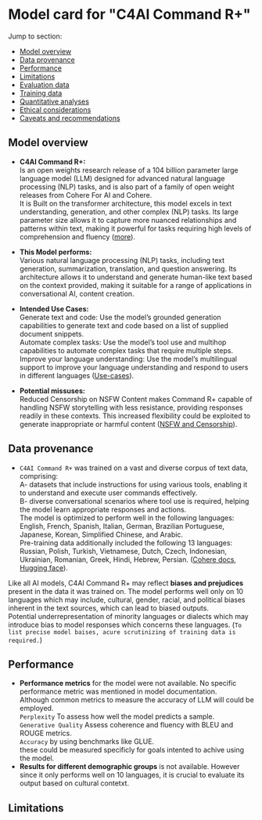 # Model card for "C4AI Command R+"

Jump to section:

- [Model overview](#model-overview)
- [Data provenance](#data-provenance)
- [Performance](#performance)
- [Limitations](#limitations)
- [Evaluation data](#evaluation-data)
- [Training data](#training-data)
- [Quantitative analyses](#quantitative-analyses)
- [Ethical considerations](#ethical-considerations)
- [Caveats and recommendations](#caveats-and-recommendations)

## Model overview
- **C4AI Command R+:**<br> Is an open weights research release of a 104 billion parameter large language model (LLM) designed for advanced natural language processing (NLP) tasks, and is also part of a family of open weight releases from Cohere For AI and Cohere.<br>It is Built on the transformer architecture, this model excels in text understanding, generation, and other complex (NLP) tasks. Its large parameter size allows it to capture more nuanced relationships and patterns within text, making it powerful for tasks requiring high levels of comprehension and fluency ([more](https://huggingface.co/CohereForAI/c4ai-command-r-plus-4bit)).

- **This Model performs:**<br>Various natural language processing (NLP) tasks, including text generation, summarization, translation, and question answering. Its architecture allows it to understand and generate human-like text based on the context provided, making it suitable for a range of applications in conversational AI, content creation.

- **Intended Use Cases:**<br>Generate text and code: Use the model’s grounded generation capabilities to generate text and code based on a list of supplied document snippets.<br>Automate complex tasks: Use the model’s tool use and multihop capabilities to automate complex tasks that require multiple steps.<br>Improve your language understanding: Use the model’s multilingual support to improve your language understanding and respond to users in different languages ([Use-cases](https://dataloop.ai/library/model/cohereforai_c4ai-command-r-plus-4bit/)).

- **Potential missuses:**<br>Reduced Censorship on NSFW Content makes Command R+ capable of handling NSFW storytelling with less resistance, providing responses readily in these contexts. This increased flexibility could be exploited to generate inappropriate or harmful content ([NSFW and Censorship](https://llm.extractum.io/static/blog/?id=command-r-plus-discussions)).

## Data provenance
- `C4AI Command R+` was trained on a vast and diverse corpus of text data, comprising:<br>A- datasets that include instructions for using various tools, enabling it to understand and execute user commands effectively.<br> B- diverse conversational scenarios where tool use is required, helping the model learn appropriate responses and actions.<br>The model is optimized to perform well in the following languages: English, French, Spanish, Italian, German, Brazilian Portuguese, Japanese, Korean, Simplified Chinese, and Arabic.<br>Pre-training data additionally included the following 13 languages: Russian, Polish, Turkish, Vietnamese, Dutch, Czech, Indonesian, Ukrainian, Romanian, Greek, Hindi, Hebrew, Persian. ([Cohere docs](https://docs.cohere.com/docs/command-r-plus), [Hugging face](https://huggingface.co/CohereForAI/c4ai-command-r-plus-4bit)).

Like all AI models, C4AI Command R+ may reflect **biases and prejudices** present in the data it was trained on. The model performs well only on 10 languages which may include, cultural, gender, racial, and political biases inherent in the text sources, which can lead to biased outputs.<br>Potential underrepresentation of minority languages or dialects which may introduce bias to model responses which concerns these languages. (`To list precise model baises, acure scrutinizing of training data is required.`)

## Performance
- **Performance metrics** for the model were not available. No specific performance metric was mentioned in model documentation.<br>Although common metrics to measure the accuracy of LLM will could be employed.<br>`Perplexity` To assess how well the model predicts a sample.<br>`Generative Quality` Assess coherence and fluency with BLEU and ROUGE metrics.<br>`Accuracy` by using benchmarks like GLUE.<br> these could be measured specificly for goals intented to achive using the model.
- **Results for different demographic groups** is not available. However since it only performs well on 10 languages, it is crucial to evaluate its output based on cultural contetxt.

## Limitations
